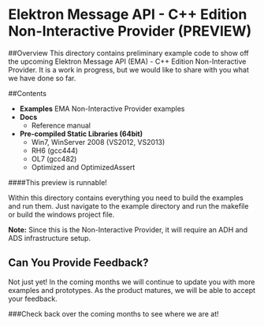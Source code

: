 # Elektron Message API - C++ Edition Non-Interactive Provider (PREVIEW)
 

##Overview
This directory contains preliminary example code to show off the upcoming Elektron Message API (EMA) - C++ Edition Non-Interactive Provider. It is a work in progress, but we would like to share with you what we have done so far. 

##Contents
- **Examples** EMA Non-Interactive Provider examples
- **Docs**
  - Reference manual
- **Pre-compiled Static Libraries (64bit)** 
  - Win7, WinServer 2008 (VS2012, VS2013)
  - RH6 (gcc444)
  - OL7 (gcc482)
  - Optimized and OptimizedAssert
  


####This preview is runnable!  

Within this directory contains everything you need to build the examples and run them.  Just navigate to the example directory and run the makefile or build the windows project file.

**Note:** Since this is the Non-Interactive Provider, it will require an ADH and ADS infrastructure setup.




## Can You Provide Feedback?
Not just yet!  In the coming months we will continue to update you with more examples and prototypes. As the product matures, we will be able to accept your feedback. 

###Check back over the coming months to see where we are at!




